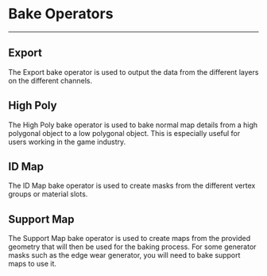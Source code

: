 # Bake Operators

---

## Export

The Export bake operator is used to output the data from the different layers
on the different channels.

## High Poly

The High Poly bake operator is used to bake normal map details from a high
polygonal object to a low polygonal object. This is especially useful for users
working in the game industry.

## ID Map

The ID Map bake operator is used to create masks from the different vertex
groups or material slots.

## Support Map

The Support Map bake operator is used to create maps from the provided geometry
that will then be used for the baking process. For some generator masks such as
the edge wear generator, you will need to bake support maps to use it.
